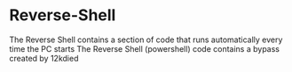 # Reverse-Shell
The Reverse Shell contains a section of code that runs automatically every time the PC starts
The Reverse Shell (powershell) code contains a bypass created by 12kdied
